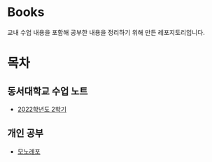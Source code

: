<h1> Books </h1>

교내 수업 내용을 포함해 공부한 내용을 정리하기 위해 만든 레포지토리입니다.

<h1>목차</h2>

## 동서대학교 수업 노트

- [2022학년도 2학기](dsu/2022-02/)

## 개인 공부

- [모노레포](studies/모노레포/README.md)
